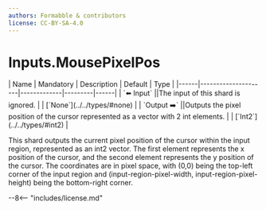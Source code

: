 ```yaml
---
authors: Formabble & contributors
license: CC-BY-SA-4.0
---
```



# Inputs.MousePixelPos

<div class="sh-parameters" markdown="1">
| Name | Mandatory | Description | Default | Type |
|------|---------------------|-------------|---------|------|
| `⬅️ Input` ||The input of this shard is ignored. | | [`None`](../../types/#none) |
| `Output ➡️` ||Outputs the pixel position of the cursor represented as a vector with 2 int elements. | | [`Int2`](../../types/#int2) |

</div>

This shard outputs the current pixel position of the cursor within the input region, represented as an int2 vector. The first element represents the x position of the cursor, and the second element represents the y position of the cursor. The coordinates are in pixel space, with (0,0) being the top-left corner of the input region and (input-region-pixel-width, input-region-pixel-height) being the bottom-right corner.

--8<-- "includes/license.md"

